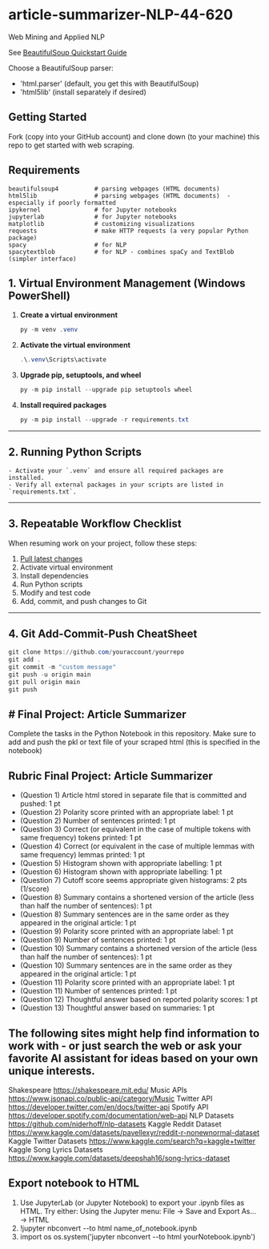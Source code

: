 # article-summarizer-NLP-44-620
Web Mining and Applied NLP

See [BeautifulSoup Quickstart Guide](https://www.crummy.com/software/BeautifulSoup/bs4/doc/#quick-start)

Choose a BeautifulSoup parser:

- 'html.parser' (default, you get this with BeautifulSoup)
- 'html5lib' (install separately if desired)

## Getting Started

Fork (copy into your GitHub account) and clone down (to your machine) this repo to get started with web scraping.

## Requirements

    beautifulsoup4          # parsing webpages (HTML documents)
    html5lib                # parsing webpages (HTML documents)  - especially if poorly formatted
    ipykernel               # for Jupyter notebooks
    jupyterlab              # for Jupyter notebooks
    matplotlib              # customizing visualizations
    requests                # make HTTP requests (a very popular Python package)
    spacy                   # for NLP 
    spacytextblob           # for NLP - combines spaCy and TextBlob (simpler interface)

## 1. Virtual Environment Management (Windows PowerShell)

1. **Create a virtual environment**
   ```powershell
   py -m venv .venv
   ```

2. **Activate the virtual environment**
   ```powershell
   .\.venv\Scripts\activate
   ```

3. **Upgrade pip, setuptools, and wheel**
   ```powershell
   py -m pip install --upgrade pip setuptools wheel
   ```

4. **Install required packages**
   ```powershell
   py -m pip install --upgrade -r requirements.txt
   ```

---

## 2. Running Python Scripts

```
- Activate your `.venv` and ensure all required packages are installed.
- Verify all external packages in your scripts are listed in `requirements.txt`.
```
---

## 3. Repeatable Workflow Checklist

When resuming work on your project, follow these steps:

1. [Pull latest changes](https://github.com/denisecase/pro-analytics-01/tree/main/03-repeatable-workflow)
2. Activate virtual environment
3. Install dependencies
4. Run Python scripts
5. Modify and test code
6. Add, commit, and push changes to Git

---

## 4. Git Add-Commit-Push CheatSheet

```powershell
git clone https://github.com/youraccount/yourrepo
git add .
git commit -m "custom message"
git push -u origin main
git pull origin main
git push
```

## # Final Project: Article Summarizer

Complete the tasks in the Python Notebook in this repository.
Make sure to add and push the pkl or text file of your scraped html (this is specified in the notebook)

## Rubric Final Project: Article Summarizer

* (Question 1) Article html stored in separate file that is committed and pushed: 1 pt
* (Question 2) Polarity score printed with an appropriate label: 1 pt
* (Question 2) Number of sentences printed: 1 pt
* (Question 3) Correct (or equivalent in the case of multiple tokens with same frequency) tokens printed: 1 pt
* (Question 4) Correct (or equivalent in the case of multiple lemmas with same frequency) lemmas printed: 1 pt
* (Question 5) Histogram shown with appropriate labelling: 1 pt
* (Question 6) Histogram shown with appropriate labelling: 1 pt
* (Question 7) Cutoff score seems appropriate given histograms: 2 pts (1/score)
* (Question 8) Summary contains a shortened version of the article (less than half the number of sentences): 1 pt
* (Question 8) Summary sentences are in the same order as they appeared in the original article: 1 pt
* (Question 9) Polarity score printed with an appropriate label: 1 pt
* (Question 9) Number of sentences printed: 1 pt
* (Question 10) Summary contains a shortened version of the article (less than half the number of sentences): 1 pt
* (Question 10) Summary sentences are in the same order as they appeared in the original article: 1 pt
* (Question 11) Polarity score printed with an appropriate label: 1 pt
* (Question 11) Number of sentences printed: 1 pt
* (Question 12) Thoughtful answer based on reported polarity scores: 1 pt
* (Question 13) Thoughtful answer based on summaries: 1 pt

## The following sites might help find information to work with - or just search the web or ask your favorite AI assistant for ideas based on your own unique interests.

Shakespeare https://shakespeare.mit.edu/ 
Music APIs https://www.jsonapi.co/public-api/category/Music
Twitter API https://developer.twitter.com/en/docs/twitter-api
Spotify API https://developer.spotify.com/documentation/web-api
NLP Datasets https://github.com/niderhoff/nlp-datasets
Kaggle Reddit Dataset https://www.kaggle.com/datasets/pavellexyr/reddit-r-nonewnormal-dataset
Kaggle Twitter Datasets https://www.kaggle.com/search?q=kaggle+twitter
Kaggle Song Lyrics Datasets https://www.kaggle.com/datasets/deepshah16/song-lyrics-dataset

## Export notebook to HTML

   1. Use JupyterLab (or Jupyter Notebook) to export your .ipynb files as HTML. Try either:
      Using the Jupyter menu: File -> Save and Export As... -> HTML
   2. !jupyter nbconvert --to html name_of_notebook.ipynb
   3. import os
      os.system('jupyter nbconvert --to html yourNotebook.ipynb')